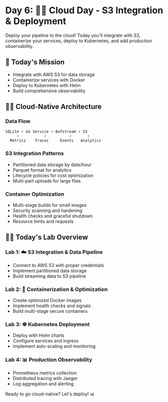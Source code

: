 # Day 6:  Cloud Day - S3 Integration & Deployment

Deploy your pipeline to the cloud! Today you'll integrate with S3, containerize your services, deploy to Kubernetes, and add production observability.

## 🎯 Today's Mission
- Integrate with AWS S3 for data storage
- Containerize services with Docker
- Deploy to Kubernetes with Helm
- Build comprehensive observability

##  Cloud-Native Architecture

### Data Flow
```
SQLite ⚡ Go Service ⚡ Bufstream ⚡ S3
     ⚡           ⚡          ⚡       ⚡
  Metrics    Traces     Events   Analytics
```

### S3 Integration Patterns
- Partitioned data storage by date/hour
- Parquet format for analytics
- Lifecycle policies for cost optimization
- Multi-part uploads for large files

### Container Optimization
- Multi-stage builds for small images
- Security scanning and hardening
- Health checks and graceful shutdown
- Resource limits and requests

## 🎯 Today's Lab Overview

### Lab 1: ☁️ S3 Integration & Data Pipeline
- Connect to AWS S3 with proper credentials
- Implement partitioned data storage
- Build streaming data to S3 pipeline

### Lab 2: 🐳 Containerization & Optimization  
- Create optimized Docker images
- Implement health checks and signals
- Build multi-stage secure containers

### Lab 3: ☸️ Kubernetes Deployment
- Deploy with Helm charts
- Configure services and ingress
- Implement auto-scaling and monitoring

### Lab 4: 📊 Production Observability
- Prometheus metrics collection
- Distributed tracing with Jaeger
- Log aggregation and alerting

Ready to go cloud-native? Let's deploy! 📊
